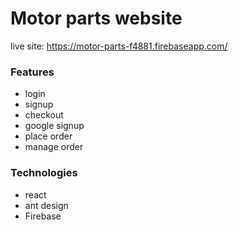 # Motor parts website

live site: https://motor-parts-f4881.firebaseapp.com/



### Features

- login
- signup
- checkout
- google signup
- place order
- manage order

### Technologies 

- react
- ant design
- Firebase
